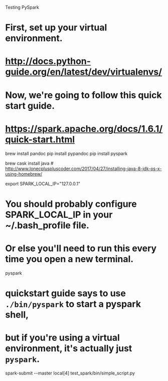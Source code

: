 Testing PySpark

# First, set up your virtual environment.
# http://docs.python-guide.org/en/latest/dev/virtualenvs/

# Now, we're going to follow this quick start guide.
# https://spark.apache.org/docs/1.6.1/quick-start.html

brew install pandoc
pip install pypandoc
pip install pyspark

brew cask install java # http://www.lonecpluspluscoder.com/2017/04/27/installing-java-8-jdk-os-x-using-homebrew/

export SPARK_LOCAL_IP="127.0.0.1"
# You should probably configure SPARK_LOCAL_IP in your ~/.bash_profile file.
# Or else you'll need to run this every time you open a new terminal.








pyspark
# quickstart guide says to use `./bin/pyspark` to start a pyspark shell,
# but if you're using a virtual environment, it's actually just `pyspark`.



spark-submit --master local[4] test_spark/bin/simple_script.py
